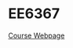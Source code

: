 # EE6367

[Course Webpage](https://people.iith.ac.in/shashankvatedka/html/courses/2023/EE6367/course_details.html)

